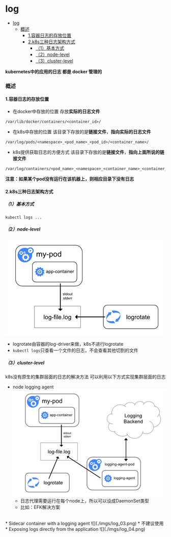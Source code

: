 # log

<!-- @import "[TOC]" {cmd="toc" depthFrom=1 depthTo=6 orderedList=false} -->
<!-- code_chunk_output -->

- [log](#log)
    - [概述](#概述)
      - [1.容器日志的存放位置](#1容器日志的存放位置)
      - [2.k8s三种日志架构方式](#2k8s三种日志架构方式)
        - [（1）基本方式](#1基本方式)
        - [（2）node-level](#2node-level)
        - [（3）cluster-level](#3cluster-level)

<!-- /code_chunk_output -->

**kubernetes中的应用的日志 都是 docker 管理的**
### 概述
#### 1.容器日志的存放位置
* 在docker中存放的位置
存放**实际的日志文件**
```shell
/var/lib/docker/containers/<container_id>/
```

* 在k8s中存放的位置
该目录下存放的是**链接文件**，**指向实际的日志文件**
```shell
/var/log/pods/<namespace>_<pod_name>_<pod_id>/<container_name>/
```

* k8s提供获取日志的方便方式
该目录下存放的是**链接文件**，**指向上面所说的链接文件**
```shell
/var/log/containers/<pod_name>_<namespace>_<container_name>_<container_id>.log
```
**注意：如果某个pod没有运行在该机器上，则相应目录下没有日志**
#### 2.k8s三种日志架构方式
##### （1）基本方式
```shell
kubectl logs ...
```
##### （2）node-level
![](./imgs/log_01.png)
* logrotate由容器的log-driver来做，k8s不进行logrotate
* `kubectl logs`只查看一个文件的日志，不会查看其他切割的文件

##### （3）cluster-level
k8s没有原生的集群层面的日志的解决方法
可以利用以下方式实现集群层面的日志

* node logging agent
  ![](./imgs/log_02.png)
  * 日志代理需要运行在每个node上，所以可以设成DaemonSet类型
  * 比如：EFK解决方案
</br>
* Sidecar container with a logging agent
![](./imgs/log_03.png)
  * 不建议使用
</br>
* Exposing logs directly from the application
![](./imgs/log_04.png)
